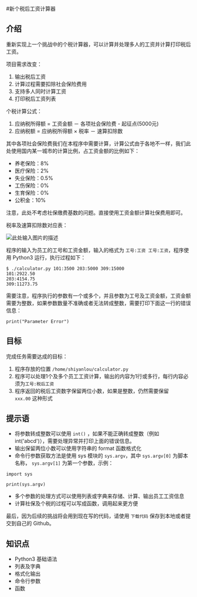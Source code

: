 #新个税后工资计算器

## 介绍

重新实现上一个挑战中的个税计算器，可以计算并处理多人的工资并计算打印税后工资。

项目需求改变：

1. 输出税后工资
2. 计算过程需要扣除社会保险费用
3. 支持多人同时计算工资
4. 打印税后工资列表

个税计算公式：

1. 应纳税所得额 = 工资金额 － 各项社会保险费 - 起征点(5000元)
2. 应纳税额 = 应纳税所得额 × 税率 － 速算扣除数

其中各项社会保险费我们在本程序中需要计算，计算公式由于各地不一样，我们此处使用国内某一城市的计算比例，占工资金额的比例如下：

* 养老保险：8%
* 医疗保险：2%
* 失业保险：0.5%
* 工伤保险：0%
* 生育保险：0%
* 公积金：10%

注意，此处不考虑社保缴费基数的问题。直接使用工资金额计算社保费用即可。

税率及速算扣除数对应表：

![此处输入图片的描述](http://og3gw09bm.bkt.clouddn.com/2017-10-17-document-uid1labid3537timestamp1505020786510.png)



程序的输入为员工的工号和工资金额，输入的格式为 `工号:工资 工号:工资`，程序使用 Python3 运行，执行过程如下：

```
$ ./calculator.py 101:3500 203:5000 309:15000
101:2922.50
203:4154.75
309:11273.75

```

需要注意，程序执行的参数有一个或多个，并且参数为工号及工资金额，工资金额需要为整数，如果参数数量不准确或者无法转成整数，需要打印下面这一行的错误信息：

```
print("Parameter Error")

```

## 目标

完成任务需要达成的目标：

1. 程序存放的位置 `/home/shiyanlou/calculator.py`
2. 程序可以处理1个及多个员工工资计算，输出的内容为1行或多行，每行内容必须为`工号:税后工资`
3. 程序返回的税后工资数字保留两位小数，如果是整数，仍然需要保留`xxx.00` 这种形式

## 提示语

* 将参数转成整数可以使用 `int()` ，如果不能正确转成整数（例如 int('abcd')），需要处理异常并打印上面的错误信息。
* 输出保留两位小数可以使用字符串的 format 函数格式化
* 命令行参数获取方法是使用 sys 模块的 `sys.argv`，其中 `sys.argv[0]` 为脚本名称， `sys.argv[1]` 为第一个参数，示例：

```
import sys

print(sys.argv)

```

* 多个参数的处理方式可以使用列表或字典来存储、计算、输出员工工资信息
* 计算社保及个税的过程可以写成函数，调用起来更方便

最后，因为后续的挑战将会用到现在写的代码，请使用 `下载代码` 保存到本地或者提交到自己的 Github。

## 知识点

* Python3 基础语法
* 列表及字典
* 格式化输出
* 命令行参数
* 函数
